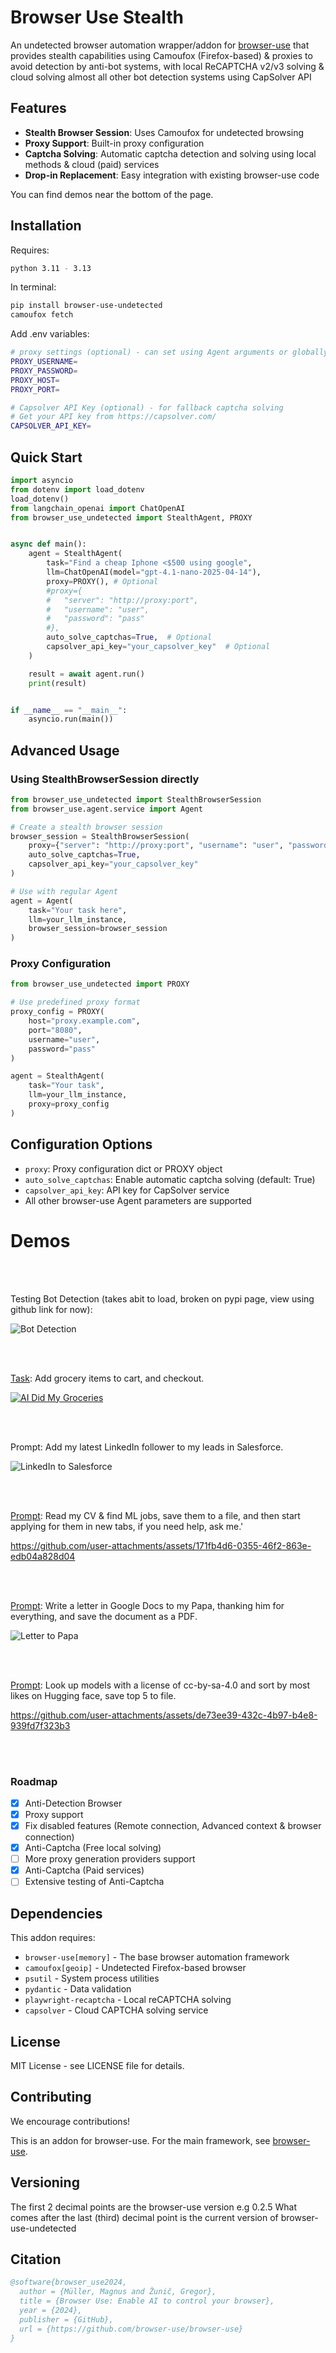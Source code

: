 # Browser Use Stealth

An undetected browser automation wrapper/addon for [browser-use](https://github.com/browser-use/browser-use) that provides stealth capabilities using Camoufox (Firefox-based) & proxies to avoid detection by anti-bot systems, with local ReCAPTCHA v2/v3 solving & cloud solving almost all other bot detection systems using CapSolver API

## Features

- **Stealth Browser Session**: Uses Camoufox for undetected browsing
- **Proxy Support**: Built-in proxy configuration
- **Captcha Solving**: Automatic captcha detection and solving using local methods & cloud (paid) services
- **Drop-in Replacement**: Easy integration with existing browser-use code

You can find demos near the bottom of the page.

## Installation

Requires:
```bash
python 3.11 - 3.13
```

In terminal:
```bash
pip install browser-use-undetected
camoufox fetch
```

Add .env variables:
```bash
# proxy settings (optional) - can set using Agent arguments or globally
PROXY_USERNAME=
PROXY_PASSWORD=
PROXY_HOST=
PROXY_PORT=

# Capsolver API Key (optional) - for fallback captcha solving
# Get your API key from https://capsolver.com/
CAPSOLVER_API_KEY=
```

## Quick Start

```python
import asyncio
from dotenv import load_dotenv
load_dotenv()
from langchain_openai import ChatOpenAI
from browser_use_undetected import StealthAgent, PROXY


async def main():
    agent = StealthAgent(
        task="Find a cheap Iphone <$500 using google",
		llm=ChatOpenAI(model="gpt-4.1-nano-2025-04-14"),
        proxy=PROXY(), # Optional
		#proxy={
		#	"server": "http://proxy:port", 
		#	"username": "user", 
		#	"password": "pass"
		#},
        auto_solve_captchas=True,  # Optional
        capsolver_api_key="your_capsolver_key"  # Optional
    )

    result = await agent.run()
    print(result)


if __name__ == "__main__":
    asyncio.run(main())
```

## Advanced Usage

### Using StealthBrowserSession directly

```python
from browser_use_undetected import StealthBrowserSession
from browser_use.agent.service import Agent

# Create a stealth browser session
browser_session = StealthBrowserSession(
    proxy={"server": "http://proxy:port", "username": "user", "password": "pass"},
    auto_solve_captchas=True,
    capsolver_api_key="your_capsolver_key"
)

# Use with regular Agent
agent = Agent(
    task="Your task here",
    llm=your_llm_instance,
    browser_session=browser_session
)
```

### Proxy Configuration

```python
from browser_use_undetected import PROXY

# Use predefined proxy format
proxy_config = PROXY(
    host="proxy.example.com",
    port="8080",
    username="user",
    password="pass"
)

agent = StealthAgent(
    task="Your task",
    llm=your_llm_instance,
    proxy=proxy_config
)
```

## Configuration Options

- `proxy`: Proxy configuration dict or PROXY object
- `auto_solve_captchas`: Enable automatic captcha solving (default: True)
- `capsolver_api_key`: API key for CapSolver service
- All other browser-use Agent parameters are supported

# Demos

<br/><br/>

Testing Bot Detection (takes abit to load, broken on pypi page, view using github link for now):

![Bot Detection](https://github.com/BARKEM-JC/browser-use-undetected/blob/main/Demos/BotDetection.gif)

<br/><br/>

[Task](https://github.com/browser-use/browser-use/blob/main/examples/use-cases/shopping.py): Add grocery items to cart, and checkout.

[![AI Did My Groceries](https://github.com/user-attachments/assets/a0ffd23d-9a11-4368-8893-b092703abc14)](https://www.youtube.com/watch?v=L2Ya9PYNns8)

<br/><br/>

Prompt: Add my latest LinkedIn follower to my leads in Salesforce.

![LinkedIn to Salesforce](https://github.com/user-attachments/assets/50d6e691-b66b-4077-a46c-49e9d4707e07)

<br/><br/>

[Prompt](https://github.com/browser-use/browser-use/blob/main/examples/use-cases/find_and_apply_to_jobs.py): Read my CV & find ML jobs, save them to a file, and then start applying for them in new tabs, if you need help, ask me.'

https://github.com/user-attachments/assets/171fb4d6-0355-46f2-863e-edb04a828d04

<br/><br/>

[Prompt](https://github.com/browser-use/browser-use/blob/main/examples/browser/real_browser.py): Write a letter in Google Docs to my Papa, thanking him for everything, and save the document as a PDF.

![Letter to Papa](https://github.com/user-attachments/assets/242ade3e-15bc-41c2-988f-cbc5415a66aa)

<br/><br/>

[Prompt](https://github.com/browser-use/browser-use/blob/main/examples/custom-functions/save_to_file_hugging_face.py): Look up models with a license of cc-by-sa-4.0 and sort by most likes on Hugging face, save top 5 to file.

https://github.com/user-attachments/assets/de73ee39-432c-4b97-b4e8-939fd7f323b3

<br/><br/>

### Roadmap

- [x] Anti-Detection Browser
- [x] Proxy support
- [x] Fix disabled features (Remote connection, Advanced context & browser connection)
- [x] Anti-Captcha (Free local solving)
- [ ] More proxy generation providers support
- [x] Anti-Captcha (Paid services)
- [ ] Extensive testing of Anti-Captcha

## Dependencies

This addon requires:
- `browser-use[memory]` - The base browser automation framework
- `camoufox[geoip]` - Undetected Firefox-based browser
- `psutil` - System process utilities
- `pydantic` - Data validation
- `playwright-recaptcha` - Local reCAPTCHA solving
- `capsolver` - Cloud CAPTCHA solving service

## License

MIT License - see LICENSE file for details.

## Contributing

We encourage contributions!

This is an addon for browser-use. For the main framework, see [browser-use](https://github.com/browser-use/browser-use).

## Versioning

The first 2 decimal points are the browser-use version e.g 0.2.5
What comes after the last (third) decimal point is the current version of browser-use-undetected

## Citation

```bibtex
@software{browser_use2024,
  author = {Müller, Magnus and Žunič, Gregor},
  title = {Browser Use: Enable AI to control your browser},
  year = {2024},
  publisher = {GitHub},
  url = {https://github.com/browser-use/browser-use}
}
```
